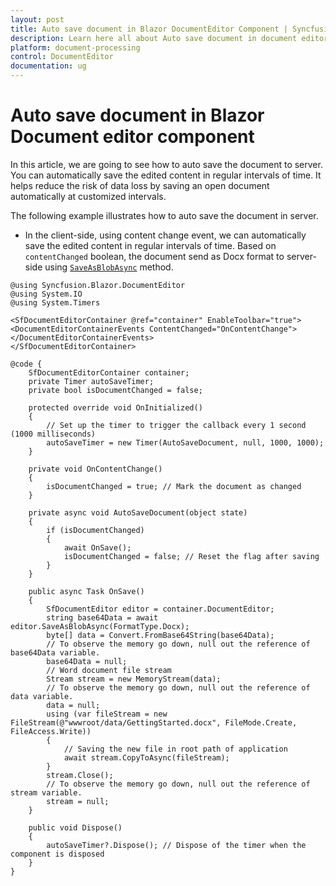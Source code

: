 ```yaml
---
layout: post
title: Auto save document in Blazor DocumentEditor Component | Syncfusion
description: Learn here all about Auto save document in document editor in Syncfusion Blazor DocumentEditor component and much more.
platform: document-processing
control: DocumentEditor
documentation: ug
---
```

# Auto save document in Blazor Document editor component

In this article, we are going to see how to auto save the document to server. You can automatically save the edited content in regular intervals of time. It helps reduce the risk of data loss by saving an open document automatically at customized intervals.

The following example illustrates how to auto save the document in server.

* In the client-side, using content change event, we can automatically save the edited content in regular intervals of time. Based on `contentChanged` boolean, the document send as Docx format to server-side using [`SaveAsBlobAsync`](https://help.syncfusion.com/cr/blazor/Syncfusion.Blazor.DocumentEditor.SfDocumentEditor.html#Syncfusion_Blazor_DocumentEditor_SfDocumentEditor_SaveAsBlobAsync_System_Nullable_Syncfusion_Blazor_DocumentEditor_FormatType__) method.

```cshtml
@using Syncfusion.Blazor.DocumentEditor
@using System.IO
@using System.Timers

<SfDocumentEditorContainer @ref="container" EnableToolbar="true">
<DocumentEditorContainerEvents ContentChanged="OnContentChange"></DocumentEditorContainerEvents>
</SfDocumentEditorContainer>

@code {
    SfDocumentEditorContainer container;
    private Timer autoSaveTimer;
    private bool isDocumentChanged = false;

    protected override void OnInitialized()
    {
        // Set up the timer to trigger the callback every 1 second (1000 milliseconds)
        autoSaveTimer = new Timer(AutoSaveDocument, null, 1000, 1000);
    }

    private void OnContentChange()
    {
        isDocumentChanged = true; // Mark the document as changed
    }

    private async void AutoSaveDocument(object state)
    {
        if (isDocumentChanged)
        {
            await OnSave();
            isDocumentChanged = false; // Reset the flag after saving
        }
    }

    public async Task OnSave()
    {
        SfDocumentEditor editor = container.DocumentEditor;
        string base64Data = await editor.SaveAsBlobAsync(FormatType.Docx);
        byte[] data = Convert.FromBase64String(base64Data);
        // To observe the memory go down, null out the reference of base64Data variable.
        base64Data = null;
        // Word document file stream
        Stream stream = new MemoryStream(data);
        // To observe the memory go down, null out the reference of data variable.
        data = null;
        using (var fileStream = new FileStream(@"wwwroot/data/GettingStarted.docx", FileMode.Create, FileAccess.Write))
        {
            // Saving the new file in root path of application
            await stream.CopyToAsync(fileStream);
        }
        stream.Close();
        // To observe the memory go down, null out the reference of stream variable.
        stream = null;
    }

    public void Dispose()
    {
        autoSaveTimer?.Dispose(); // Dispose of the timer when the component is disposed
    }
}
```
